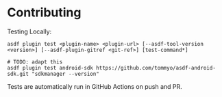 # Contributing

Testing Locally:

```shell
asdf plugin test <plugin-name> <plugin-url> [--asdf-tool-version <version>] [--asdf-plugin-gitref <git-ref>] [test-command*]

# TODO: adapt this
asdf plugin test android-sdk https://github.com/tommyo/asdf-android-sdk.git "sdkmanager --version"
```

Tests are automatically run in GitHub Actions on push and PR.

